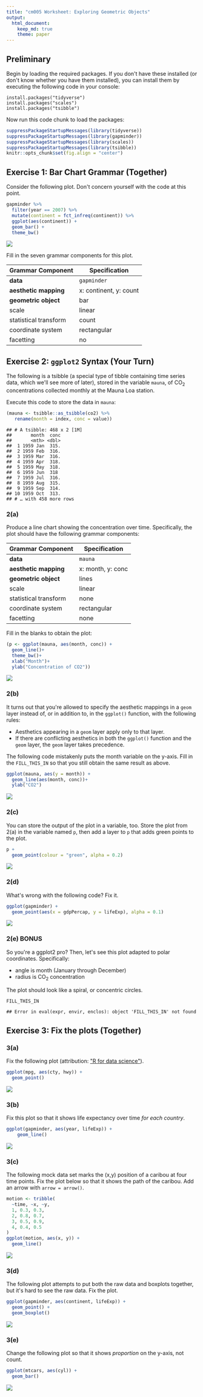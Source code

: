 ```yaml
---
title: "cm005 Worksheet: Exploring Geometric Objects"
output: 
  html_document:
    keep_md: true
    theme: paper
---
```


## Preliminary

Begin by loading the required packages. If you don't have these installed (or don't know whether you have them installed), you can install them by executing the following code in your console:

```
install.packages("tidyverse")
install.packages("scales")
install.packages("tsibble")
```

Now run this code chunk to load the packages:


```r
suppressPackageStartupMessages(library(tidyverse))
suppressPackageStartupMessages(library(gapminder))
suppressPackageStartupMessages(library(scales))
suppressPackageStartupMessages(library(tsibble))
knitr::opts_chunk$set(fig.align = "center")
```

<!---The following chunk allows errors when knitting--->



## Exercise 1: Bar Chart Grammar (Together)

Consider the following plot. Don't concern yourself with the code at this point.


```r
gapminder %>% 
  filter(year == 2007) %>% 
  mutate(continent = fct_infreq(continent)) %>% 
  ggplot(aes(continent)) +
  geom_bar() +
  theme_bw()
```

<img src="cm005-exercise_files/figure-html/unnamed-chunk-1-1.png" style="display: block; margin: auto;" />

Fill in the seven grammar components for this plot.

| Grammar Component     | Specification |
|-----------------------|---------------|
| __data__              | `gapminder` |
| __aesthetic mapping__ | x: continent, y: count|
| __geometric object__  | bar |
| scale                 | linear |
| statistical transform | count |
| coordinate system     | rectangular |
| facetting             | no |

## Exercise 2: `ggplot2` Syntax (Your Turn)

The following is a tsibble (a special type of tibble containing time series data, which we'll see more of later), stored in the variable `mauna`, of CO$_2$ concentrations collected monthly at the Mauna Loa station.

Execute this code to store the data in `mauna`:


```r
(mauna <- tsibble::as_tsibble(co2) %>% 
   rename(month = index, conc = value))
```

```
## # A tsibble: 468 x 2 [1M]
##       month  conc
##       <mth> <dbl>
##  1 1959 Jan  315.
##  2 1959 Feb  316.
##  3 1959 Mar  316.
##  4 1959 Apr  318.
##  5 1959 May  318.
##  6 1959 Jun  318 
##  7 1959 Jul  316.
##  8 1959 Aug  315.
##  9 1959 Sep  314.
## 10 1959 Oct  313.
## # … with 458 more rows
```

### 2(a)

Produce a line chart showing the concentration over time. Specifically, the plot should have the following grammar components:

| Grammar Component     | Specification |
|-----------------------|---------------|
| __data__              | `mauna` |
| __aesthetic mapping__ | x: month, y: conc |
| __geometric object__  | lines |
| scale                 | linear |
| statistical transform | none |
| coordinate system     | rectangular |
| facetting             | none |

Fill in the blanks to obtain the plot:


```r
(p <- ggplot(mauna, aes(month, conc)) +
  geom_line()+
  theme_bw()+
  xlab("Month")+
  ylab("Concentration of CO2"))
```

<img src="cm005-exercise_files/figure-html/unnamed-chunk-3-1.png" style="display: block; margin: auto;" />

### 2(b)

It turns out that you're allowed to specify the aesthetic mappings in a `geom` layer instead of, or in addition to, in the `ggplot()` function, with the following rules:

- Aesthetics appearing in a `geom` layer apply only to that layer.
- If there are conflicting aesthetics in both the `ggplot()` function and the `geom` layer, the `geom` layer takes precedence.

The following code mistakenly puts the month variable on the y-axis. Fill in the `FILL_THIS_IN` so that you still obtain the same result as above.


```r
ggplot(mauna, aes(y = month)) +
  geom_line(aes(month, conc))+
  ylab("CO2")
```

<img src="cm005-exercise_files/figure-html/unnamed-chunk-4-1.png" style="display: block; margin: auto;" />

### 2(c)

You can store the output of the plot in a variable, too. Store the plot from 2(a) in the variable named `p`, then add a layer to `p` that adds green points to the plot.


```r
p +
  geom_point(colour = "green", alpha = 0.2)
```

<img src="cm005-exercise_files/figure-html/unnamed-chunk-5-1.png" style="display: block; margin: auto;" />

### 2(d)

What's wrong with the following code? Fix it.


```r
ggplot(gapminder) +
  geom_point(aes(x = gdpPercap, y = lifeExp), alpha = 0.1)
```

<img src="cm005-exercise_files/figure-html/unnamed-chunk-6-1.png" style="display: block; margin: auto;" />


### 2(e) BONUS

So you're a ggplot2 pro? Then, let's see this plot adapted to polar coordinates. Specifically:

- angle is month (January through December)
- radius is CO$_2$ concentration

The plot should look like a spiral, or concentric circles. 


```r
FILL_THIS_IN
```

```
## Error in eval(expr, envir, enclos): object 'FILL_THIS_IN' not found
```


## Exercise 3: Fix the plots (Together)

### 3(a)

Fix the following plot (attribution: ["R for data science"](https://r4ds.had.co.nz/data-visualisation.html)).


```r
ggplot(mpg, aes(cty, hwy)) + 
  geom_point()
```

<img src="cm005-exercise_files/figure-html/unnamed-chunk-8-1.png" style="display: block; margin: auto;" />


### 3(b)

Fix this plot so that it shows life expectancy over time _for each country_.


```r
ggplot(gapminder, aes(year, lifeExp)) +
    geom_line()
```

<img src="cm005-exercise_files/figure-html/unnamed-chunk-9-1.png" style="display: block; margin: auto;" />




### 3(c)

The following mock data set marks the (x,y) position of a caribou at four time points. Fix the plot below so that it shows the path of the caribou. Add an arrow with `arrow = arrow()`.


```r
motion <- tribble(
  ~time, ~x, ~y,
  1, 0.3, 0.3,
  2, 0.8, 0.7,
  3, 0.5, 0.9,
  4, 0.4, 0.5
)
ggplot(motion, aes(x, y)) + 
  geom_line()
```

<img src="cm005-exercise_files/figure-html/unnamed-chunk-10-1.png" style="display: block; margin: auto;" />

### 3(d)

The following plot attempts to put both the raw data and boxplots together, but it's hard to see the raw data. Fix the plot.


```r
ggplot(gapminder, aes(continent, lifeExp)) +
  geom_point() +
  geom_boxplot()
```

<img src="cm005-exercise_files/figure-html/unnamed-chunk-11-1.png" style="display: block; margin: auto;" />

### 3(e)

Change the following plot so that it shows _proportion_ on the y-axis, not count.


```r
ggplot(mtcars, aes(cyl)) +
  geom_bar()
```

<img src="cm005-exercise_files/figure-html/unnamed-chunk-12-1.png" style="display: block; margin: auto;" />

